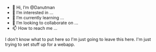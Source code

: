 - 👋 Hi, I’m @Danutman
- 👀 I’m interested in ...
- 🌱 I’m currently learning ...
- 💞️ I’m looking to collaborate on ...
- 📫 How to reach me ...

<!---
Danutman/Danutman is a ✨ special ✨ repository because its `README.md` (this file) appears on your GitHub profile.
You can click the Preview link to take a look at your changes.
--->

I don't know what to put here so I'm just going to leave this here. I'm just trying to set stuff up for a webapp.
